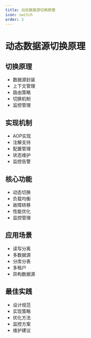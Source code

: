```yaml
---
title: 动态数据源切换原理
icon: switch
order: 3
---
```


# 动态数据源切换原理

## 切换原理
- 数据源封装
- 上下文管理
- 路由策略
- 切换机制
- 监控管理

## 实现机制
- AOP实现
- 注解支持
- 配置管理
- 状态维护
- 监控告警

## 核心功能
- 动态切换
- 负载均衡
- 故障转移
- 性能优化
- 监控管理

## 应用场景
- 读写分离
- 多数据源
- 分库分表
- 多租户
- 异构数据源

## 最佳实践
- 设计规范
- 实现策略
- 优化方法
- 监控方案
- 维护建议

